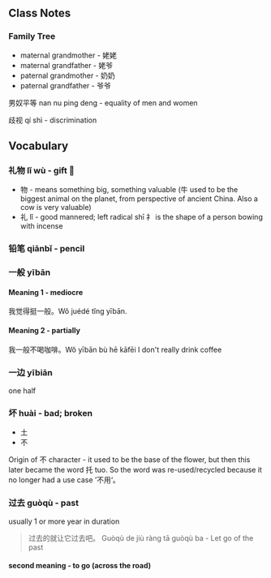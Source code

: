 
## Class Notes

### Family Tree

- maternal grandmother - 姥姥
- maternal grandfather - 姥爷
- paternal grandmother - 奶奶
- paternal grandfather - 爷爷

男奴平等 nan nu ping deng - equality of men and women

歧视 qí shì - discrimination

## Vocabulary

### 礼物 lǐ wù - gift 🎁

- 物 - means something big, something valuable (牛 used to be the biggest animal on the planet, from perspective of ancient China. Also a cow is very valuable)
- 礼 lǐ - good mannered; left radical shī 礻 is the shape of a person bowing with incense

### 铅笔 qiānbǐ - pencil

### 一般 yībān

#### Meaning 1 - mediocre

我觉得挺一般。Wǒ juédé tǐng yībān.

#### Meaning 2 - partially

我一般不喝咖啡。Wǒ yībān bù hē kāfēi I don't really drink coffee 

### 一边 yībiān

one half

### 坏 huài - bad; broken

- 土
- 不

Origin of 不 character - it used to be the base of the flower, but then this later became the word 托 tuo. So the word was re-used/recycled because it no longer had a use case ’不用‘。

### 过去 guòqù - past

usually 1 or more year in duration

> 过去的就让它过去吧。 Guòqù de jiù ràng tā guòqù ba - Let go of the past

#### second meaning - to go (across the road)
